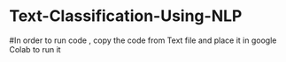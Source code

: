# Text-Classification-Using-NLP

#In order to run code , copy the code from Text file and place it in google Colab to run it
